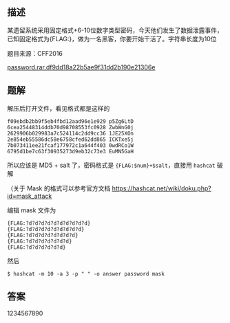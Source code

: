 ## 描述

某遗留系统采用固定格式+6-10位数字类型密码，今天他们发生了数据泄露事件，已知固定格式为{FLAG:}，做为一名黑客，你要开始干活了。字符串长度为10位

题目来源：CFF2016

[password.rar.df9dd18a22b5ae9f31dd2b190e21306e](./assets/password.rar.df9dd18a22b5ae9f31dd2b190e21306e)

## 题解

解压后打开文件，看见格式都是这样的

```
f09ebdb2bb9f5eb4fbd12aad96e1e929 p5Zg6LtD
6cea25448314ddb70d98708553fc0928 ZwbWnG0j
2629906b029983a7c524114c2dd9cc36 1JE25XOn
2e854eb55586dc58e6758cfed62dd865 ICKTxe5j
7b073411ee21fcaf177972c1a644f403 0wdRCo1W
6795d1be7c63f30935273d9eb32c73e3 EuMN5GaH
```

所以应该是 MD5 + salt 了，密码格式是 `{FLAG:$num}+$salt`，直接用 `hashcat` 破解

（关于 Mask 的格式可以参考官方文档 https://hashcat.net/wiki/doku.php?id=mask_attack

编辑 mask 文件为

```
{FLAG:?d?d?d?d?d?d?d?d?d?d}
{FLAG:?d?d?d?d?d?d?d?d?d}
{FLAG:?d?d?d?d?d?d?d?d}
{FLAG:?d?d?d?d?d?d?d}
{FLAG:?d?d?d?d?d?d}
```
然后

```
$ hashcat -m 10 -a 3 -p " " -o answer password mask
```

## 答案

1234567890
